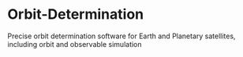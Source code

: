 # Orbit-Determination
Precise orbit determination software for Earth and Planetary satellites, including orbit and observable simulation
